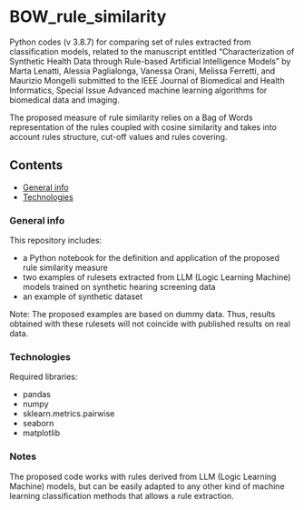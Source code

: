 # BOW_rule_similarity
Python codes (v 3.8.7) for comparing set of rules extracted from classification models, related to the manuscript entitled “Characterization of Synthetic Health Data through Rule-based Artificial Intelligence Models” by Marta Lenatti, Alessia Paglialonga, Vanessa Orani, Melissa Ferretti, and Maurizio Mongelli submitted to the IEEE Journal of Biomedical and Health Informatics, Special Issue Advanced machine learning algorithms for biomedical data and imaging. 

The proposed measure of rule similarity relies on a Bag of Words representation of the rules coupled with cosine similarity and takes into account rules structure, cut-off values and rules covering.


## Contents
* [General info](#general-info)
* [Technologies](#technologies)

### General info
This repository includes:
- a Python notebook for the definition and application of the proposed rule similarity measure
- two examples of rulesets extracted from LLM (Logic Learning Machine) models trained on synthetic hearing screening data
- an example of synthetic dataset 

Note: The proposed examples are based on dummy data. Thus, results obtained with these rulesets will not coincide with published results on real data.

### Technologies
Required libraries:
- pandas
- numpy
- sklearn.metrics.pairwise
- seaborn
- matplotlib

### Notes
The proposed code works with rules derived from LLM (Logic Learning Machine) models, but can be easily adapted to any other kind of machine learning classification methods that allows a rule extraction.
